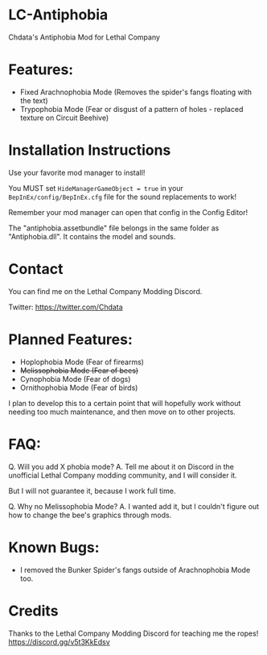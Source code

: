 # LC-Antiphobia
 Chdata's Antiphobia Mod for Lethal Company

# Features:
- Fixed Arachnophobia Mode (Removes the spider's fangs floating with the text)
- Trypophobia Mode (Fear or disgust of a pattern of holes - replaced texture on Circuit Beehive)

# Installation Instructions
Use your favorite mod manager to install!

You MUST set `HideManagerGameObject = true` in your `BepInEx/config/BepInEx.cfg` file for the sound replacements to work!

Remember your mod manager can open that config in the Config Editor!

The "antiphobia.assetbundle" file belongs in the same folder as "Antiphobia.dll". It contains the model and sounds.

# Contact
You can find me on the Lethal Company Modding Discord. <link>

Twitter: https://twitter.com/Chdata

# Planned Features:
- Hoplophobia Mode (Fear of firearms)
- ~~Melissophobia Mode (Fear of bees)~~
- Cynophobia Mode (Fear of dogs)
- Ornithophobia Mode (Fear of birds)

I plan to develop this to a certain point that will hopefully work without needing too much maintenance, and then move on to other projects.

# FAQ:
Q. Will you add X phobia mode?
A. Tell me about it on Discord in the unofficial Lethal Company modding community, and I will consider it.

But I will not guarantee it, because I work full time.

Q. Why no Melissophobia Mode?
A. I wanted add it, but I couldn't figure out how to change the bee's graphics through mods.

# Known Bugs:
- I removed the Bunker Spider's fangs outside of Arachnophobia Mode too.

# Credits
Thanks to the Lethal Company Modding Discord for teaching me the ropes!
https://discord.gg/v5t3KkEdsv
